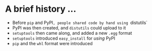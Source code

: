 # A brief history ...

- Before `pip` and PyPI`, people shared code by hand using `distutils`
- PyPI was then created, and `distutils` could upload to it
- `setuptools` then came along, and added a new `.egg` format
- `setuptools` introduced `easy_install` for _using_ PyPI
- `pip` and the `whl` format were introduced
